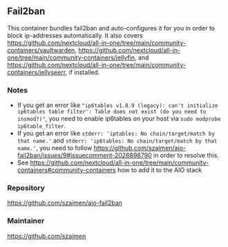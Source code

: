 ## Fail2ban
This container bundles fail2ban and auto-configures it for you in order to block ip-addresses automatically. It also covers https://github.com/nextcloud/all-in-one/tree/main/community-containers/vaultwarden, https://github.com/nextcloud/all-in-one/tree/main/community-containers/jellyfin, and https://github.com/nextcloud/all-in-one/tree/main/community-containers/jellyseerr, if installed.

### Notes
- If you get an error like `"ip6tables v1.8.9 (legacy): can't initialize ip6tables table filter': Table does not exist (do you need to insmod?)"`, you need to enable ip6tables on your host via `sudo modprobe ip6table_filter`.
- If you get an error like  `stderr: 'iptables: No chain/target/match by that name.'` and `stderr: 'ip6tables: No chain/target/match by that name.'`, you need to follow https://github.com/szaimen/aio-fail2ban/issues/9#issuecomment-2026898790 in order to resolve this.
- See https://github.com/nextcloud/all-in-one/tree/main/community-containers#community-containers how to add it to the AIO stack

### Repository
https://github.com/szaimen/aio-fail2ban

### Maintainer
https://github.com/szaimen
